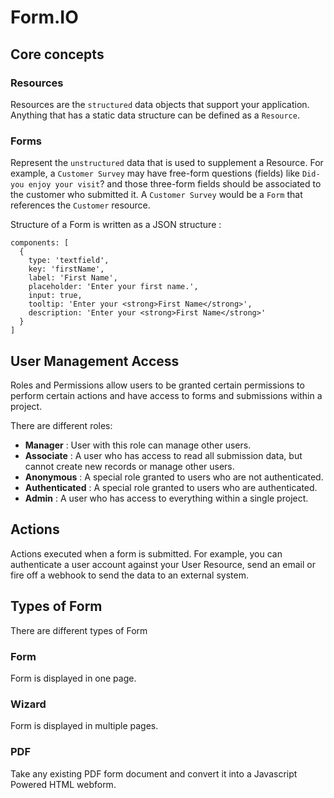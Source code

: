 # Form.IO

## Core concepts

### Resources

Resources are the `structured` data objects that support your application. 
Anything that has a static data structure can be defined as a `Resource`. 

### Forms

Represent the `unstructured` data that is used to supplement a Resource. 
For example, a `Customer Survey` may have free-form questions (fields) like `Did-you enjoy your visit`? and those three-form fields should be associated to the customer who submitted it.
A `Customer Survey` would be a `Form` that references the `Customer` resource.

Structure of a Form is written as a JSON structure : 

``` 
components: [
  {
    type: 'textfield',
    key: 'firstName',
    label: 'First Name',
    placeholder: 'Enter your first name.',
    input: true,
    tooltip: 'Enter your <strong>First Name</strong>',
    description: 'Enter your <strong>First Name</strong>'
  }
]
```

## User Management Access

Roles and Permissions allow users to be granted certain permissions to perform certain actions and have access to forms and submissions within a project.

There are different roles:

* **Manager** : User with this role can manage other users.
* **Associate** : A user who has access to read all submission data, but cannot create new records or manage other users.
* **Anonymous** : A special role granted to users who are not authenticated.
* **Authenticated** : A special role granted to users who are authenticated.
* **Admin** : A user who has access to everything within a single project.

## Actions

Actions executed when a form is submitted. For example, you can authenticate a user account against your User Resource, send an email or fire off a webhook to send the data to an external system.

## Types of Form

There are different types of Form

### Form

Form is displayed in one page.

### Wizard

Form is displayed in multiple pages.

### PDF

Take any existing PDF form document and convert it into a Javascript Powered HTML webform.
